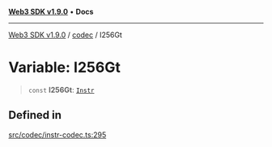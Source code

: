 [**Web3 SDK v1.9.0**](../../../README.md) • **Docs**

***

[Web3 SDK v1.9.0](../../../globals.md) / [codec](../README.md) / I256Gt

# Variable: I256Gt

> `const` **I256Gt**: [`Instr`](../type-aliases/Instr.md)

## Defined in

[src/codec/instr-codec.ts:295](https://github.com/Mystic-Nayy/alephium-web3/blob/ee41f5e0e7d7fb0b155fe62f05b2ac03772895ca/packages/web3/src/codec/instr-codec.ts#L295)
